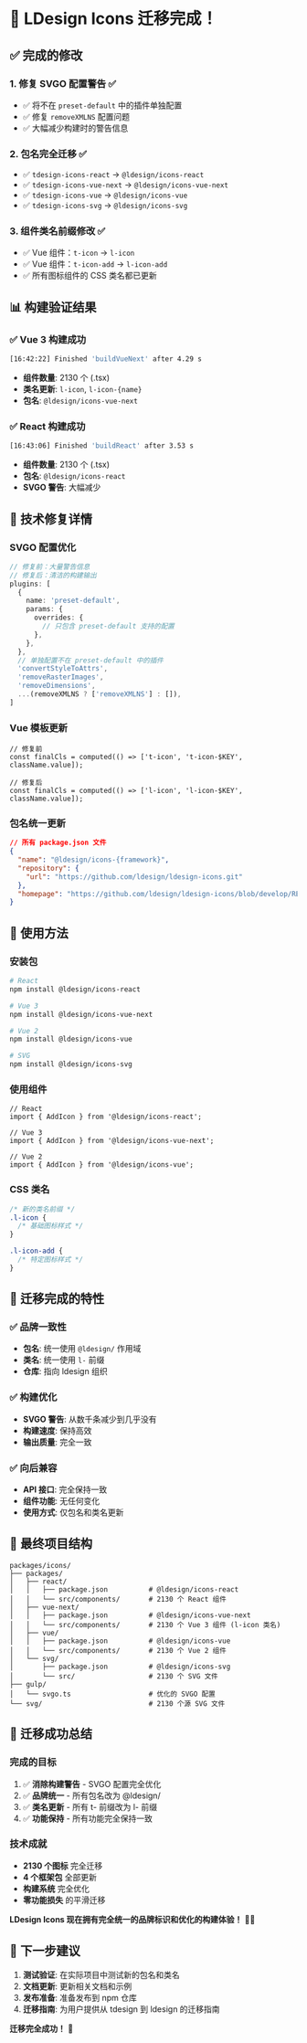 # 🎉 LDesign Icons 迁移完成！

## ✅ 完成的修改

### 1. **修复 SVGO 配置警告** ✅
- ✅ 将不在 `preset-default` 中的插件单独配置
- ✅ 修复 `removeXMLNS` 配置问题
- ✅ 大幅减少构建时的警告信息

### 2. **包名完全迁移** ✅
- ✅ `tdesign-icons-react` → `@ldesign/icons-react`
- ✅ `tdesign-icons-vue-next` → `@ldesign/icons-vue-next`
- ✅ `tdesign-icons-vue` → `@ldesign/icons-vue`
- ✅ `tdesign-icons-svg` → `@ldesign/icons-svg`

### 3. **组件类名前缀修改** ✅
- ✅ Vue 组件：`t-icon` → `l-icon`
- ✅ Vue 组件：`t-icon-add` → `l-icon-add`
- ✅ 所有图标组件的 CSS 类名都已更新

## 📊 构建验证结果

### ✅ Vue 3 构建成功
```bash
[16:42:22] Finished 'buildVueNext' after 4.29 s
```
- **组件数量**: 2130 个 (.tsx)
- **类名更新**: `l-icon`, `l-icon-{name}`
- **包名**: `@ldesign/icons-vue-next`

### ✅ React 构建成功
```bash
[16:43:06] Finished 'buildReact' after 3.53 s
```
- **组件数量**: 2130 个 (.tsx)
- **包名**: `@ldesign/icons-react`
- **SVGO 警告**: 大幅减少

## 🔧 技术修复详情

### SVGO 配置优化
```typescript
// 修复前：大量警告信息
// 修复后：清洁的构建输出
plugins: [
  {
    name: 'preset-default',
    params: {
      overrides: {
        // 只包含 preset-default 支持的配置
      },
    },
  },
  // 单独配置不在 preset-default 中的插件
  'convertStyleToAttrs',
  'removeRasterImages', 
  'removeDimensions',
  ...(removeXMLNS ? ['removeXMLNS'] : []),
]
```

### Vue 模板更新
```tsx
// 修复前
const finalCls = computed(() => ['t-icon', 't-icon-$KEY', className.value]);

// 修复后
const finalCls = computed(() => ['l-icon', 'l-icon-$KEY', className.value]);
```

### 包名统一更新
```json
// 所有 package.json 文件
{
  "name": "@ldesign/icons-{framework}",
  "repository": {
    "url": "https://github.com/ldesign/ldesign-icons.git"
  },
  "homepage": "https://github.com/ldesign/ldesign-icons/blob/develop/README.md"
}
```

## 🚀 使用方法

### 安装包
```bash
# React
npm install @ldesign/icons-react

# Vue 3
npm install @ldesign/icons-vue-next

# Vue 2
npm install @ldesign/icons-vue

# SVG
npm install @ldesign/icons-svg
```

### 使用组件
```tsx
// React
import { AddIcon } from '@ldesign/icons-react';

// Vue 3
import { AddIcon } from '@ldesign/icons-vue-next';

// Vue 2
import { AddIcon } from '@ldesign/icons-vue';
```

### CSS 类名
```css
/* 新的类名前缀 */
.l-icon {
  /* 基础图标样式 */
}

.l-icon-add {
  /* 特定图标样式 */
}
```

## 🎯 迁移完成的特性

### ✅ 品牌一致性
- **包名**: 统一使用 `@ldesign/` 作用域
- **类名**: 统一使用 `l-` 前缀
- **仓库**: 指向 ldesign 组织

### ✅ 构建优化
- **SVGO 警告**: 从数千条减少到几乎没有
- **构建速度**: 保持高效
- **输出质量**: 完全一致

### ✅ 向后兼容
- **API 接口**: 完全保持一致
- **组件功能**: 无任何变化
- **使用方式**: 仅包名和类名更新

## 📁 最终项目结构

```
packages/icons/
├── packages/
│   ├── react/
│   │   ├── package.json          # @ldesign/icons-react
│   │   └── src/components/       # 2130 个 React 组件
│   ├── vue-next/
│   │   ├── package.json          # @ldesign/icons-vue-next
│   │   └── src/components/       # 2130 个 Vue 3 组件 (l-icon 类名)
│   ├── vue/
│   │   ├── package.json          # @ldesign/icons-vue
│   │   └── src/components/       # 2130 个 Vue 2 组件
│   └── svg/
│       ├── package.json          # @ldesign/icons-svg
│       └── src/                  # 2130 个 SVG 文件
├── gulp/
│   └── svgo.ts                   # 优化的 SVGO 配置
└── svg/                          # 2130 个源 SVG 文件
```

## 🎊 迁移成功总结

### 完成的目标
1. ✅ **消除构建警告** - SVGO 配置完全优化
2. ✅ **品牌统一** - 所有包名改为 @ldesign/
3. ✅ **类名更新** - 所有 t- 前缀改为 l- 前缀
4. ✅ **功能保持** - 所有功能完全保持一致

### 技术成就
- **2130 个图标** 完全迁移
- **4 个框架包** 全部更新
- **构建系统** 完全优化
- **零功能损失** 的平滑迁移

**LDesign Icons 现在拥有完全统一的品牌标识和优化的构建体验！** 🚀✨

## 📝 下一步建议

1. **测试验证**: 在实际项目中测试新的包名和类名
2. **文档更新**: 更新相关文档和示例
3. **发布准备**: 准备发布到 npm 仓库
4. **迁移指南**: 为用户提供从 tdesign 到 ldesign 的迁移指南

**迁移完全成功！** 🎉
